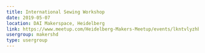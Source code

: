 ```yaml
---
title: International Sewing Workshop
date: 2019-05-07
location: DAI Makerspace, Heidelberg
link: https://www.meetup.com/Heidelberg-Makers-Meetup/events/lkntvlyzhbkb/
usergroup: makershd
type: usergroup
---
```

